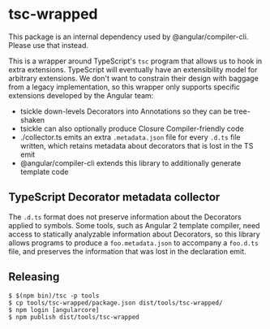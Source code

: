 # tsc-wrapped

This package is an internal dependency used by @angular/compiler-cli. Please use that instead.

This is a wrapper around TypeScript's `tsc` program that allows us to hook in extra extensions.
TypeScript will eventually have an extensibility model for arbitrary extensions. We don't want
to constrain their design with baggage from a legacy implementation, so this wrapper only
supports specific extensions developed by the Angular team:

- tsickle down-levels Decorators into Annotations so they can be tree-shaken
- tsickle can also optionally produce Closure Compiler-friendly code
- ./collector.ts emits an extra `.metadata.json` file for every `.d.ts` file written, 
  which retains metadata about decorators that is lost in the TS emit
- @angular/compiler-cli extends this library to additionally generate template code

## TypeScript Decorator metadata collector

The `.d.ts` format does not preserve information about the Decorators applied to symbols.
Some tools, such as Angular 2 template compiler, need access to statically analyzable
information about Decorators, so this library allows programs to produce a `foo.metadata.json`
to accompany a `foo.d.ts` file, and preserves the information that was lost in the declaration
emit.

## Releasing
```
$ $(npm bin)/tsc -p tools
$ cp tools/tsc-wrapped/package.json dist/tools/tsc-wrapped/
$ npm login [angularcore]
$ npm publish dist/tools/tsc-wrapped
```
